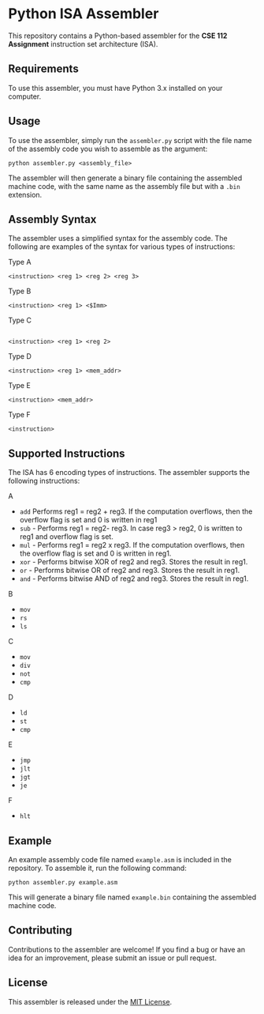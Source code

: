 # Python ISA Assembler

This repository contains a Python-based assembler for the **CSE 112 Assignment** instruction set architecture (ISA). 

## Requirements

To use this assembler, you must have Python 3.x installed on your computer. 

## Usage

To use the assembler, simply run the `assembler.py` script with the file name of the assembly code you wish to assemble as the argument:

```
python assembler.py <assembly_file>
```

The assembler will then generate a binary file containing the assembled machine code, with the same name as the assembly file but with a `.bin` extension.

## Assembly Syntax

The assembler uses a simplified syntax for the assembly code. The following are examples of the syntax for various types of instructions:


Type A
```
<instruction> <reg 1> <reg 2> <reg 3>
```

Type B
```
<instruction> <reg 1> <$Imm>
```

Type C
```

<instruction> <reg 1> <reg 2>
```

Type D
```
<instruction> <reg 1> <mem_addr>
```

Type E
```
<instruction> <mem_addr>
```

Type F
```
<instruction>
```

## Supported Instructions

The ISA has 6 encoding types of instructions. The assembler supports the following instructions:

A
- `add`
    Performs reg1 = reg2 + reg3. If the computation overflows, then the overflow flag is set and 0 is written in reg1
- `sub` - Performs reg1 = reg2- reg3. In case reg3 > reg2, 0 is written to reg1 and overflow flag is set.
- `mul` - Performs reg1 = reg2 x reg3. If the computation overflows, then the overflow flag is set and 0 is written in reg1.
- `xor` - Performs bitwise XOR of reg2 and reg3. Stores the result in reg1.
- `or` - Performs bitwise OR of reg2 and reg3. Stores the result in reg1.
- `and` - Performs bitwise AND of reg2 and reg3. Stores the result in reg1.

B
- `mov`
- `rs`
- `ls`

C
- `mov`
- `div`
- `not`
- `cmp`

D
- `ld`
- `st`
- `cmp`

E
- `jmp`
- `jlt`
- `jgt`
- `je`

F
- `hlt`

## Example

An example assembly code file named `example.asm` is included in the repository. To assemble it, run the following command:

```
python assembler.py example.asm
```

This will generate a binary file named `example.bin` containing the assembled machine code.

## Contributing

Contributions to the assembler are welcome! If you find a bug or have an idea for an improvement, please submit an issue or pull request.

## License

This assembler is released under the [MIT License](https://opensource.org/licenses/MIT).

